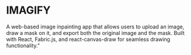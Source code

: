# IMAGIFY
A web-based image inpainting app that allows users to upload an image, draw a mask on it, and export both the original image and the mask. Built with React, Fabric.js, and react-canvas-draw for seamless drawing functionality."
